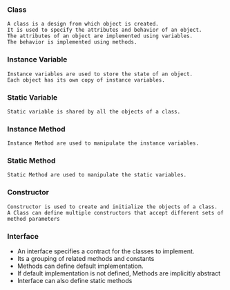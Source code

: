 ### Class

	A class is a design from which object is created.
	It is used to specify the attributes and behavior of an object.
	The attributes of an object are implemented using variables.
	The behavior is implemented using methods.

### Instance Variable

	Instance variables are used to store the state of an object.
	Each object has its own copy of instance variables.

### Static Variable
	
	Static variable is shared by all the objects of a class.

### Instance Method

	Instance Method are used to manipulate the instance variables.

### Static Method

	Static Method are used to manipulate the static variables.

### Constructor

	Constructor is used to create and initialize the objects of a class.
	A Class can define multiple constructors that accept different sets of method parameters


### Interface

* An interface specifies a contract for the classes to implement.
* Its a grouping of related methods and constants
* Methods can define default implementation. 
* If default implementation is not defined, Methods are implicitly abstract
* Interface can also define static methods


